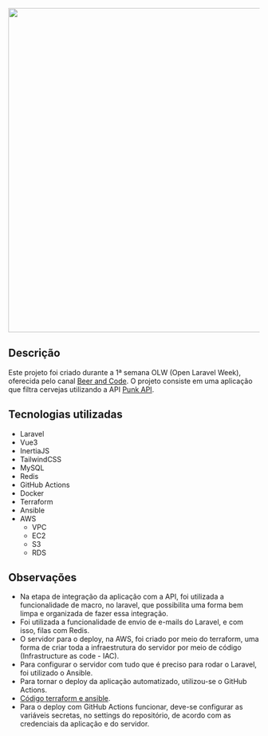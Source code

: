 <p align="center"><a href="https://laravel.com" target="_blank"><img src="https://banners.beyondco.de/OLW.png?theme=light&packageManager=&packageName=by+Beer+%26+Code&pattern=brickWall&style=style_1&description=Sample+project+for+Open+Laravel+Week&md=1&showWatermark=0&fontSize=100px&images=https%3A%2F%2Flaravel.com%2Fimg%2Flogomark.min.svg" width="650"></a></p>

## Descrição

Este projeto foi criado durante a 1ª semana OLW (Open Laravel Week), oferecida pelo canal <a href="https://www.youtube.com/c/BeerandCode" target="_blank">Beer and Code</a>. O projeto consiste em uma aplicação que filtra cervejas utilizando a API <a href="https://punkapi.com/" target="_blank">Punk API</a>.

## Tecnologias utilizadas

- Laravel
- Vue3
- InertiaJS
- TailwindCSS
- MySQL
- Redis
- GitHub Actions
- Docker
- Terraform
- Ansible
- AWS
  - VPC
  - EC2
  - S3
  - RDS
 
 ## Observações
 
 - Na etapa de integração da aplicação com a API, foi utilizada a funcionalidade de macro, no laravel, que possibilita uma forma bem limpa e organizada de fazer essa integração.
- Foi utilizada a funcionalidade de envio de e-mails do Laravel, e com isso, filas com Redis.
- O servidor para o deploy, na AWS, foi criado por meio do terraform, uma forma de criar toda a infraestrutura do servidor por meio de código (Infrastructure as code - IAC).
- Para configurar o servidor com tudo que é preciso para rodar o Laravel, foi utilizado o Ansible.
- Para tornar o deploy da aplicação automatizado, utilizou-se o GitHub Actions.
- <a href="https://github.com/ArielBac/olw-iac">Código terraform e ansible</a>.
- Para o deploy com GitHub Actions funcionar, deve-se configurar as variáveis secretas, no settings do repositório, de acordo com as credenciais da aplicação e do servidor.

